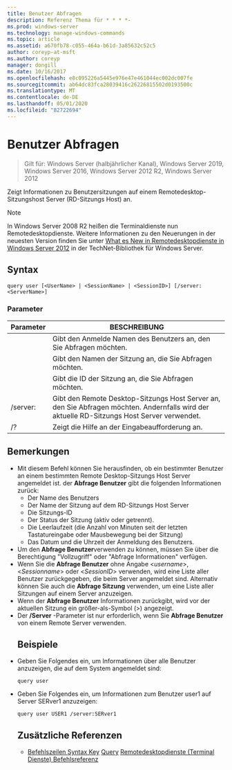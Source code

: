 ```yaml
---
title: Benutzer Abfragen
description: Referenz Thema für * * * *-
ms.prod: windows-server
ms.technology: manage-windows-commands
ms.topic: article
ms.assetid: a670fb78-c055-464a-b61d-3a85632c52c5
author: coreyp-at-msft
ms.author: coreyp
manager: dongill
ms.date: 10/16/2017
ms.openlocfilehash: e8c095226a5445e976e47e461044ec002dc007fe
ms.sourcegitcommit: ab64dc83fca28039416c26226815502d0193500c
ms.translationtype: MT
ms.contentlocale: de-DE
ms.lasthandoff: 05/01/2020
ms.locfileid: "82722694"
---
```

# <a name="query-user"></a>Benutzer Abfragen

> Gilt für: Windows Server (halbjährlicher Kanal), Windows Server 2019, Windows Server 2016, Windows Server 2012 R2, Windows Server 2012

Zeigt Informationen zu Benutzersitzungen auf einem Remotedesktop-Sitzungshost Server (RD-Sitzungs Host) an.

> [!NOTE]
> In Windows Server 2008 R2 heißen die Terminaldienste nun Remotedesktopdienste. Weitere Informationen zu den Neuerungen in der neuesten Version finden Sie unter [What es New in Remotedesktopdienste in Windows Server 2012](https://technet.microsoft.com/library/hh831527) in der TechNet-Bibliothek für Windows Server.
> ## <a name="syntax"></a>Syntax
> ```
> query user [<UserName> | <SessionName> | <SessionID>] [/server:<ServerName>]
> ```
> ### <a name="parameters"></a>Parameter
> 
> |      Parameter       |                                                     BESCHREIBUNG                                                     |
> |----------------------|---------------------------------------------------------------------------------------------------------------------|
> |      <UserName>      |                            Gibt den Anmelde Namen des Benutzers an, den Sie Abfragen möchten.                             |
> |    <SessionName>     |                              Gibt den Namen der Sitzung an, die Sie Abfragen möchten.                              |
> |     <SessionID>      |                               Gibt die ID der Sitzung an, die Sie Abfragen möchten.                               |
> | /server:<ServerName> | Gibt den Remote Desktop-Sitzungs Host Server an, den Sie Abfragen möchten. Andernfalls wird der aktuelle RD-Sitzungs Host Server verwendet. |
> |          /?          |                                        Zeigt die Hilfe an der Eingabeaufforderung an.                                         |
> 
> ## <a name="remarks"></a>Bemerkungen
> - Mit diesem Befehl können Sie herausfinden, ob ein bestimmter Benutzer an einem bestimmten Remote Desktop-Sitzungs Host Server angemeldet ist. der **Abfrage Benutzer** gibt die folgenden Informationen zurück:
>   -   Der Name des Benutzers
>   -   Der Name der Sitzung auf dem RD-Sitzungs Host Server
>   -   Die Sitzungs-ID
>   -   Der Status der Sitzung (aktiv oder getrennt).
>   -   Die Leerlaufzeit (die Anzahl von Minuten seit der letzten Tastatureingabe oder Mausbewegung bei der Sitzung)
>   -   Das Datum und die Uhrzeit der Anmeldung des Benutzers.
> - Um den **Abfrage Benutzer**verwenden zu können, müssen Sie über die Berechtigung "Vollzugriff" oder "Abfrage Informationen" verfügen.
> - Wenn Sie die **Abfrage Benutzer** ohne Angabe <*username*>, <*Sessionname*> oder <*SessionID*> verwenden, wird eine Liste aller Benutzer zurückgegeben, die beim Server angemeldet sind. Alternativ können Sie auch die **Abfrage Sitzung** verwenden, um eine Liste aller Sitzungen auf einem Server anzuzeigen.
> - Wenn der **Abfrage Benutzer** Informationen zurückgibt, wird vor der aktuellen Sitzung ein größer-als-Symbol (>) angezeigt.
> - Der **/Server** -Parameter ist nur erforderlich, wenn Sie **Abfrage Benutzer** von einem Remote Server verwenden.
>   ## <a name="examples"></a>Beispiele
> - Geben Sie Folgendes ein, um Informationen über alle Benutzer anzuzeigen, die auf dem System angemeldet sind:
>   ```
>   query user
>   ```
> - Geben Sie Folgendes ein, um Informationen zum Benutzer user1 auf Server SERver1 anzuzeigen:
>   ```
>   query user USER1 /server:SERver1
>   ```
>   ## <a name="additional-references"></a>Zusätzliche Referenzen
>   - [Befehlszeilen Syntax Key](command-line-syntax-key.md)
>   [Query](query.md)
>   [Remotedesktopdienste (Terminal Dienste) Befehlsreferenz](remote-desktop-services-terminal-services-command-reference.md)
